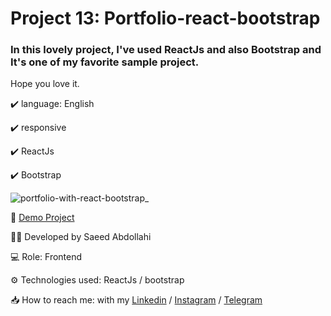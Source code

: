 # Project 13: Portfolio-react-bootstrap

### In this lovely project, I've used ReactJs and also Bootstrap and It's one of my favorite sample project. 

Hope you love it.


✔️ language: English

✔️ responsive

✔️ ReactJs

✔️ Bootstrap


![portfolio-with-react-bootstrap_](https://github.com/saeeddev-ir/portfolio-react-bootstrap/assets/105293554/746cb743-3a79-42e6-a2ff-767fff4965a7)


🔗 [Demo Project](https://portfolio-with-react-bootstrap.vercel.app/)

👨‍💻 Developed by Saeed Abdollahi

💻 Role: Frontend

⚙️ Technologies used: ReactJs / bootstrap

📥 How to reach me: with my [Linkedin](https://www.linkedin.com/in/saeeddev-ir) / [Instagram](https://instagram.com/saeeddev_ir) / [Telegram](https://t.me/saeeddev_ir)
